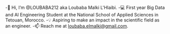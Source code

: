 -👋 Hi, I’m @LOUBABA212 aka Loubaba Malki L'Hlaibi.
-💻 First year Big Data and AI Engineering Student at the National School of Applied Sciences in Tetouan, Morocco.
-💡 Aspiring to make an impact in the scientific field as an engineer.
-📫 Reach me at loubaba.elmalki@gmail.com.

